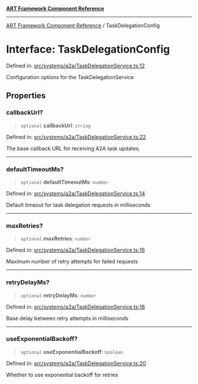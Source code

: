 [**ART Framework Component Reference**](../README.md)

***

[ART Framework Component Reference](../README.md) / TaskDelegationConfig

# Interface: TaskDelegationConfig

Defined in: [src/systems/a2a/TaskDelegationService.ts:12](https://github.com/hashangit/ART/blob/e4c184bd9ffa5ef078ee6a88704f24584b173411/src/systems/a2a/TaskDelegationService.ts#L12)

Configuration options for the TaskDelegationService

## Properties

### callbackUrl?

> `optional` **callbackUrl**: `string`

Defined in: [src/systems/a2a/TaskDelegationService.ts:22](https://github.com/hashangit/ART/blob/e4c184bd9ffa5ef078ee6a88704f24584b173411/src/systems/a2a/TaskDelegationService.ts#L22)

The base callback URL for receiving A2A task updates.

***

### defaultTimeoutMs?

> `optional` **defaultTimeoutMs**: `number`

Defined in: [src/systems/a2a/TaskDelegationService.ts:14](https://github.com/hashangit/ART/blob/e4c184bd9ffa5ef078ee6a88704f24584b173411/src/systems/a2a/TaskDelegationService.ts#L14)

Default timeout for task delegation requests in milliseconds

***

### maxRetries?

> `optional` **maxRetries**: `number`

Defined in: [src/systems/a2a/TaskDelegationService.ts:16](https://github.com/hashangit/ART/blob/e4c184bd9ffa5ef078ee6a88704f24584b173411/src/systems/a2a/TaskDelegationService.ts#L16)

Maximum number of retry attempts for failed requests

***

### retryDelayMs?

> `optional` **retryDelayMs**: `number`

Defined in: [src/systems/a2a/TaskDelegationService.ts:18](https://github.com/hashangit/ART/blob/e4c184bd9ffa5ef078ee6a88704f24584b173411/src/systems/a2a/TaskDelegationService.ts#L18)

Base delay between retry attempts in milliseconds

***

### useExponentialBackoff?

> `optional` **useExponentialBackoff**: `boolean`

Defined in: [src/systems/a2a/TaskDelegationService.ts:20](https://github.com/hashangit/ART/blob/e4c184bd9ffa5ef078ee6a88704f24584b173411/src/systems/a2a/TaskDelegationService.ts#L20)

Whether to use exponential backoff for retries
